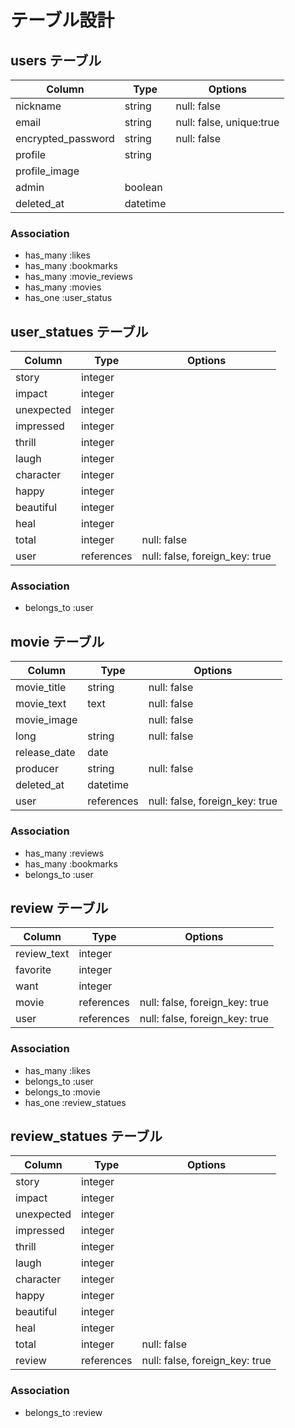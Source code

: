 # テーブル設計

## users テーブル

| Column             | Type     | Options     |
| ------------------ | -------- | ----------- |
| nickname           | string   | null: false |
| email              | string   | null: false, unique:true |
| encrypted_password | string   | null: false |
| profile            | string   |
| profile_image      | 
| admin              | boolean  |
| deleted_at         | datetime |

### Association

- has_many :likes
- has_many :bookmarks
- has_many :movie_reviews
- has_many :movies
- has_one :user_status


## user_statues テーブル

| Column     | Type       | Options     |
| ---------- | ---------- | ----------- |
| story      | integer    |
| impact     | integer    |
| unexpected | integer    |
| impressed  | integer    |
| thrill     | integer    |
| laugh      | integer    |
| character  | integer    |
| happy      | integer    |
| beautiful  | integer    |
| heal       | integer    |
| total      | integer    | null: false |
| user       | references | null: false, foreign_key: true |

### Association

- belongs_to :user


## movie テーブル

| Column       | Type       | Options     |
| ------------ | ---------- | ----------- |
| movie_title   | string     | null: false |
| movie_text    | text       | null: false |
| movie_image   |            | null: false |
| long         | string     | null: false |
| release_date | date       |
| producer     | string     | null: false |
| deleted_at   | datetime   |
| user        | references | null: false, foreign_key: true |

### Association

- has_many :reviews
- has_many :bookmarks
- belongs_to :user


## review テーブル

| Column      | Type       | Options     |
| ----------  | ---------- | ----------- |
| review_text | integer    |
| favorite    | integer    |
| want        | integer    |
| movie        | references | null: false, foreign_key: true |
| user        | references | null: false, foreign_key: true |

### Association

- has_many :likes
- belongs_to :user
- belongs_to :movie
- has_one :review_statues


## review_statues テーブル

| Column     | Type       | Options     |
| ---------- | ---------- | ----------- |
| story      | integer    |
| impact     | integer    |
| unexpected | integer    |
| impressed  | integer    |
| thrill     | integer    |
| laugh      | integer    |
| character  | integer    |
| happy      | integer    |
| beautiful  | integer    |
| heal       | integer    |
| total      | integer    | null: false |
| review      | references | null: false, foreign_key: true |

### Association

- belongs_to :review